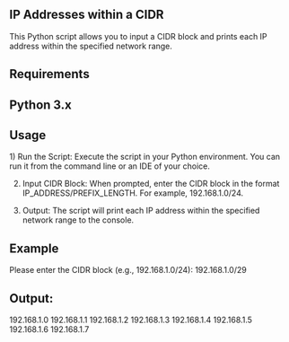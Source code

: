 <h2>IP Addresses within a CIDR</h2>
This Python script allows you to input a CIDR block and prints each IP address within the specified network range.

<h2>Requirements<h2>
Python 3.x
  
<h2>Usage</h2>
1) Run the Script: Execute the script in your Python environment. You can run it from the command line or an IDE of your choice.

2) Input CIDR Block: When prompted, enter the CIDR block in the format IP_ADDRESS/PREFIX_LENGTH. For example, 192.168.1.0/24.

3) Output: The script will print each IP address within the specified network range to the console.

<h2>Example</h2>
Please enter the CIDR block (e.g., 192.168.1.0/24): 192.168.1.0/29

<h2>Output:</h2>
192.168.1.0
192.168.1.1
192.168.1.2
192.168.1.3
192.168.1.4
192.168.1.5
192.168.1.6
192.168.1.7
